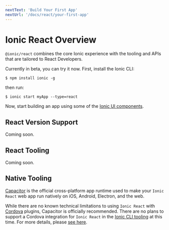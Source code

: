 ```yaml
---
nextText: 'Build Your First App'
nextUrl: '/docs/react/your-first-app'
---
```


# Ionic React Overview

`@ionic/react` combines the core Ionic experience with the tooling and APIs that are tailored to React Developers.

Currently in beta, you can try it now. First, install the Ionic CLI:

```shell
$ npm install ionic -g
```

then run:

```shell
$ ionic start myApp --type=react
```

Now, start building an app using some of the [Ionic UI components](/docs/components).

## React Version Support

Coming soon.

## React Tooling

Coming soon.

## Native Tooling

[Capacitor](https://capacitor.ionicframework.com) is the official cross-platform app runtime used to make your `Ionic React` web app run natively on iOS, Android, Electron, and the web.

While there are no known technical limitations to using `Ionic React` with [Cordova](https://cordova.apache.org/) plugins, Capacitor is officially recommended. There are no plans to support a Cordova integration for `Ionic React` in the [Ionic CLI tooling](/docs/cli) at this time. For more details, please [see here](https://capacitor.ionicframework.com/docs/cordova).